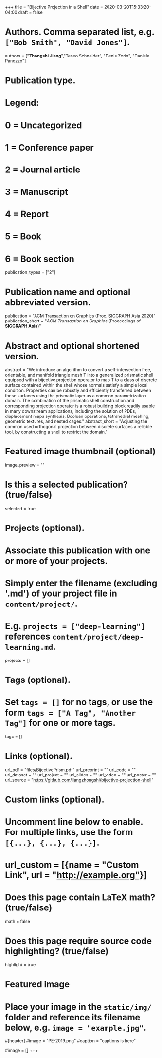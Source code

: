 +++
title = "Bijective Projection in a Shell"
date = 2020-03-20T15:33:20-04:00
draft = false

# Authors. Comma separated list, e.g. `["Bob Smith", "David Jones"]`.
authors = ["**Zhongshi Jiang**","Teseo Schneider", "Denis Zorin", "Daniele Panozzo"]

# Publication type.
# Legend:
# 0 = Uncategorized
# 1 = Conference paper
# 2 = Journal article
# 3 = Manuscript
# 4 = Report
# 5 = Book
# 6 = Book section
publication_types = ["2"]

# Publication name and optional abbreviated version.
publication = "ACM Transaction on Graphics (Proc. SIGGRAPH Asia 2020)"
publication_short = "*ACM Transaction on Graphics* (Proceedings of  **SIGGRAPH Asia**)"

# Abstract and optional shortened version.
abstract = "We introduce an algorithm to convert a self-intersection free, orientable, and manifold triangle mesh T into a generalized prismatic shell equipped with a bijective projection operator to map T to a class of discrete surface contained within the shell whose normals satisfy a simple local condition. Properties can be robustly and efficiently transferred between these surfaces using the prismatic layer as a common parametrization domain. The combination of the prismatic shell construction and corresponding projection operator is a robust building block readily usable in many downstream applications, including the solution of PDEs, displacement maps synthesis, Boolean operations, tetrahedral meshing, geometric textures, and nested cages."
abstract_short = "Adjusting the common used orthogonal projection between discrete surfaces a reliable tool, by constructing a shell to restrict the domain."

# Featured image thumbnail (optional)
image_preview = ""

# Is this a selected publication? (true/false)
selected = true

# Projects (optional).
#   Associate this publication with one or more of your projects.
#   Simply enter the filename (excluding '.md') of your project file in `content/project/`.
#   E.g. `projects = ["deep-learning"]` references `content/project/deep-learning.md`.
projects = []

# Tags (optional).
#   Set `tags = []` for no tags, or use the form `tags = ["A Tag", "Another Tag"]` for one or more tags.
tags = []

# Links (optional).
url_pdf = "files/BijectivePrism.pdf"
url_preprint = ""
url_code = ""
url_dataset = ""
url_project = ""
url_slides = ""
url_video = ""
url_poster = ""
url_source = "https://github.com/jiangzhongshi/bijective-projection-shell"

# Custom links (optional).
#   Uncomment line below to enable. For multiple links, use the form `[{...}, {...}, {...}]`.
# url_custom = [{name = "Custom Link", url = "http://example.org"}]

# Does this page contain LaTeX math? (true/false)
math = false

# Does this page require source code highlighting? (true/false)
highlight = true

# Featured image
# Place your image in the `static/img/` folder and reference its filename below, e.g. `image = "example.jpg"`.
#[header]
#image = "PE-2019.png"
#caption = "captions is here"

#image = []
+++
